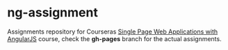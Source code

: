 # ng-assignment
Assignments repository for Courseras [Single Page Web Applications with AngularJS](https://www.coursera.org/learn/single-page-web-apps-with-angularjs) course, check the **gh-pages** branch for the actual assignments.
